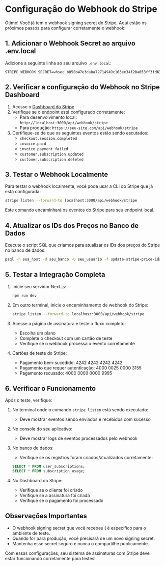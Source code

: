 # Configuração do Webhook do Stripe

Ótimo! Você já tem o webhook signing secret do Stripe. Aqui estão os próximos passos para configurar corretamente o webhook:

## 1. Adicionar o Webhook Secret ao arquivo .env.local

Adicione a seguinte linha ao seu arquivo `.env.local`:

```
STRIPE_WEBHOOK_SECRET=whsec_b858b47e3daba72714949c163ee34f28a853ff3fd639ea37b0dbf8d786bc4183
```

## 2. Verificar a configuração do Webhook no Stripe Dashboard

1. Acesse o [Dashboard do Stripe](https://dashboard.stripe.com/webhooks)
2. Verifique se o endpoint está configurado corretamente:
   - Para desenvolvimento local: `http://localhost:3000/api/webhook/stripe`
   - Para produção: `https://seu-site.com/api/webhook/stripe`
3. Certifique-se de que os seguintes eventos estão sendo escutados:
   - `checkout.session.completed`
   - `invoice.paid`
   - `invoice.payment_failed`
   - `customer.subscription.updated`
   - `customer.subscription.deleted`

## 3. Testar o Webhook Localmente

Para testar o webhook localmente, você pode usar a CLI do Stripe que já está configurada:

```bash
stripe listen --forward-to localhost:3000/api/webhook/stripe
```

Este comando encaminhará os eventos do Stripe para seu endpoint local.

## 4. Atualizar os IDs dos Preços no Banco de Dados

Execute o script SQL que criamos para atualizar os IDs dos preços do Stripe no banco de dados:

```bash
psql -h sua_host -d seu_banco -U seu_usuario -f update-stripe-price-ids.sql
```

## 5. Testar a Integração Completa

1. Inicie seu servidor Next.js:
   ```bash
   npm run dev
   ```

2. Em outro terminal, inicie o encaminhamento de webhook do Stripe:
   ```bash
   stripe listen --forward-to localhost:3000/api/webhook/stripe
   ```

3. Acesse a página de assinatura e teste o fluxo completo:
   - Escolha um plano
   - Complete o checkout com um cartão de teste
   - Verifique se o webhook processa o evento corretamente

4. Cartões de teste do Stripe:
   - Pagamento bem-sucedido: 4242 4242 4242 4242
   - Pagamento que requer autenticação: 4000 0025 0000 3155
   - Pagamento recusado: 4000 0000 0000 9995

## 6. Verificar o Funcionamento

Após o teste, verifique:

1. No terminal onde o comando `stripe listen` está sendo executado:
   - Deve mostrar eventos sendo enviados e recebidos com sucesso

2. No console do seu aplicativo:
   - Deve mostrar logs de eventos processados pelo webhook

3. No banco de dados:
   - Verifique se os registros foram criados/atualizados corretamente:
   ```sql
   SELECT * FROM user_subscriptions;
   SELECT * FROM subscription_usage;
   ```

4. No Dashboard do Stripe:
   - Verifique se o cliente foi criado
   - Verifique se a assinatura foi criada
   - Verifique se o pagamento foi processado

## Observações Importantes

- O webhook signing secret que você recebeu ( é específico para o ambiente de teste.
- Quando for para produção, você precisará de um novo signing secret.
- Mantenha esse secret seguro e nunca o compartilhe publicamente.

Com essas configurações, seu sistema de assinaturas com Stripe deve estar funcionando corretamente para testes! 
